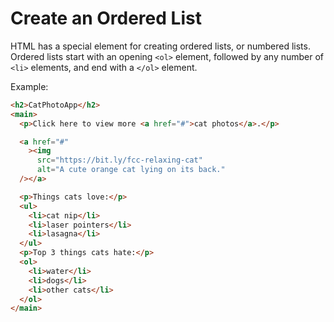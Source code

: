 # Create an Ordered List

HTML has a special element for creating ordered lists, or numbered lists.
Ordered lists start with an opening `<ol>` element, followed by any number of `<li>` elements, and end with a `</ol>` element.

Example:

```html
<h2>CatPhotoApp</h2>
<main>
  <p>Click here to view more <a href="#">cat photos</a>.</p>

  <a href="#"
    ><img
      src="https://bit.ly/fcc-relaxing-cat"
      alt="A cute orange cat lying on its back."
  /></a>

  <p>Things cats love:</p>
  <ul>
    <li>cat nip</li>
    <li>laser pointers</li>
    <li>lasagna</li>
  </ul>
  <p>Top 3 things cats hate:</p>
  <ol>
    <li>water</li>
    <li>dogs</li>
    <li>other cats</li>
  </ol>
</main>
```
